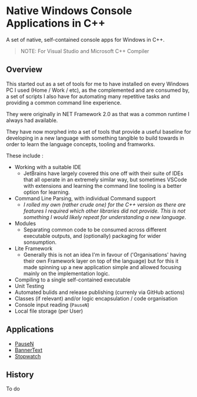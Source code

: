 # Native Windows Console Applications in C++

A set of native, self-contained console apps for Windows in C++.

> NOTE: For Visual Studio and Microsoft C++ Compiler

## Overview

This started out as a set of tools for me to have installed on every Windows PC I used (Home / Work / etc), as the complemented and are consumed by,
a set of scripts I also have for automating many repetitive tasks and providing a common command line experience.

They were originally in NET Framework 2.0 as that was a common runtime I always had available.

They have now morphed into a set of tools that provide a useful baseline for developing in a new language with something tangible to build towards
in order to learn the language concepts, tooling and framworks.

These include :

- Working with a suitable IDE
  - JetBrains have largely covered this one off with their suite of IDEs that all operate in an extremely similar way, but sometimes VSCode with
  extensions and learning the command line tooling is a better option for learning.
- Command Line Parsing, with individual Command support
  - _I rolled my own (rather crude one) for the C++ version as there are features I required which other libraries did not provide.
  This is not something I would likely repeat for understanding a new language_.
- Modules
  - Separating common code to be consumed across different executable outputs, and (optionally) packaging for wider sonsumption.
- Lite Framework
  - Generally this is not an idea I'm in favour of ('Organisations' having their own Framework layer on top of the language) but for this it made
  spinning up a new application simple and allowed focusing mainly on the implementation logic.
- Compiling to a single self-contained executable
- Unit Testing
- Automated bulids and release publishing (currenly via GitHub actions)
- Classes (if relevant) and/or logic encapsulation / code organisation
- Console input reading (`PauseN`)
- Local file storage (per User)

## Applications

- [PauseN](.docs/PauseN.md)
- [BannerText](.docs/BannerText.md)
- [Stopwatch](.docs/Stopwatch.md)

## History

To do

